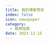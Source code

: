 ```yaml
---
title: 我的博客预览
index: false
icon: newspaper
category:
  - 使用指南
date: 2023-12-15
---
```


<AutoCatalog />
